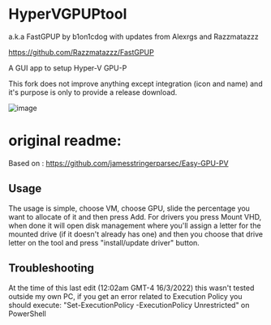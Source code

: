 
# HyperVGPUPtool
a.k.a FastGPUP by b1on1cdog with updates from Alexrgs and Razzmatazzz

https://github.com/Razzmatazzz/FastGPUP

A GUI app to setup Hyper-V GPU-P

This fork does not improve anything except integration (icon and name) and it's purpose is only to provide a release download.

![image](https://github.com/000MDK/HyperVGPUPtool/assets/86747696/07d4f67e-2758-4194-be7e-8810ce37dc52)

# original readme:

Based on : https://github.com/jamesstringerparsec/Easy-GPU-PV
## Usage
The usage is simple, choose VM, choose GPU, slide the percentage you want to allocate of it and then press Add. 
For drivers you press Mount VHD, when done it will open disk management where you'll assign a letter for the mounted drive (if it doesn't already has one) and then you choose that drive letter on the tool and press "install/update driver" button. 
## Troubleshooting
At the time of this last edit (12:02am GMT-4 16/3/2022) this wasn't tested outside my own PC, if you get an error related to Execution Policy you should execute:
"Set-ExecutionPolicy -ExecutionPolicy Unrestricted" on PowerShell
